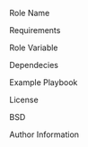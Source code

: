 Role Name

Requirements

Role Variable

Dependecies

Example Playbook

License

BSD

Author Information
